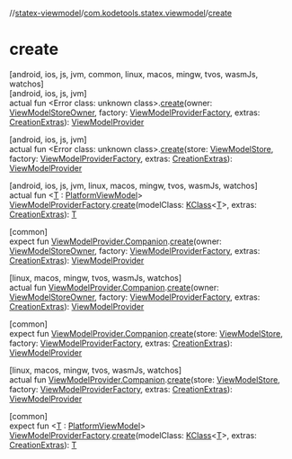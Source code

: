 //[statex-viewmodel](../../index.md)/[com.kodetools.statex.viewmodel](index.md)/[create](create.md)

# create

[android, ios, js, jvm, common, linux, macos, mingw, tvos, wasmJs, watchos]\
[android, ios, js, jvm]\
actual fun <!---  GfmCommand {"@class":"org.jetbrains.dokka.gfm.ResolveLinkGfmCommand","dri":{"packageName":"","classNames":"<Error class: unknown class>","callable":null,"target":{"@class":"org.jetbrains.dokka.links.PointingToDeclaration"},"extra":null}} --->&lt;Error class: unknown class&gt;<!--- --->.[create](create.md)(owner: [ViewModelStoreOwner](-view-model-store-owner/index.md), factory: [ViewModelProviderFactory](-view-model-provider-factory/index.md), extras: [CreationExtras](-creation-extras/index.md)): [ViewModelProvider](-view-model-provider/index.md)

[android, ios, js, jvm]\
actual fun <!---  GfmCommand {"@class":"org.jetbrains.dokka.gfm.ResolveLinkGfmCommand","dri":{"packageName":"","classNames":"<Error class: unknown class>","callable":null,"target":{"@class":"org.jetbrains.dokka.links.PointingToDeclaration"},"extra":null}} --->&lt;Error class: unknown class&gt;<!--- --->.[create](create.md)(store: [ViewModelStore](-view-model-store/index.md), factory: [ViewModelProviderFactory](-view-model-provider-factory/index.md), extras: [CreationExtras](-creation-extras/index.md)): [ViewModelProvider](-view-model-provider/index.md)

[android, ios, js, jvm, linux, macos, mingw, tvos, wasmJs, watchos]\
actual fun &lt;[T](create.md) : [PlatformViewModel](-platform-view-model/index.md)&gt; [ViewModelProviderFactory](-view-model-provider-factory/index.md).[create](create.md)(modelClass: [KClass](https://kotlinlang.org/api/core/kotlin-stdlib/kotlin.reflect/-k-class/index.html)&lt;[T](create.md)&gt;, extras: [CreationExtras](-creation-extras/index.md)): [T](create.md)

[common]\
expect fun [ViewModelProvider.Companion](-view-model-provider/-companion/index.md).[create](create.md)(owner: [ViewModelStoreOwner](-view-model-store-owner/index.md), factory: [ViewModelProviderFactory](-view-model-provider-factory/index.md), extras: [CreationExtras](-creation-extras/index.md)): [ViewModelProvider](-view-model-provider/index.md)

[linux, macos, mingw, tvos, wasmJs, watchos]\
actual fun [ViewModelProvider.Companion](-view-model-provider/-companion/index.md).[create](create.md)(owner: [ViewModelStoreOwner](-view-model-store-owner/index.md), factory: [ViewModelProviderFactory](-view-model-provider-factory/index.md), extras: [CreationExtras](-creation-extras/index.md)): [ViewModelProvider](-view-model-provider/index.md)

[common]\
expect fun [ViewModelProvider.Companion](-view-model-provider/-companion/index.md).[create](create.md)(store: [ViewModelStore](-view-model-store/index.md), factory: [ViewModelProviderFactory](-view-model-provider-factory/index.md), extras: [CreationExtras](-creation-extras/index.md)): [ViewModelProvider](-view-model-provider/index.md)

[linux, macos, mingw, tvos, wasmJs, watchos]\
actual fun [ViewModelProvider.Companion](-view-model-provider/-companion/index.md).[create](create.md)(store: [ViewModelStore](-view-model-store/index.md), factory: [ViewModelProviderFactory](-view-model-provider-factory/index.md), extras: [CreationExtras](-creation-extras/index.md)): [ViewModelProvider](-view-model-provider/index.md)

[common]\
expect fun &lt;[T](create.md) : [PlatformViewModel](-platform-view-model/index.md)&gt; [ViewModelProviderFactory](-view-model-provider-factory/index.md).[create](create.md)(modelClass: [KClass](https://kotlinlang.org/api/core/kotlin-stdlib/kotlin.reflect/-k-class/index.html)&lt;[T](create.md)&gt;, extras: [CreationExtras](-creation-extras/index.md)): [T](create.md)
